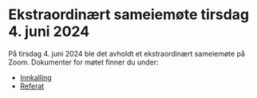 # Ekstraordinært sameiemøte tirsdag 4. juni 2024

På tirsdag 4. juni 2024 ble det avholdt et ekstraordinært sameiemøte på Zoom. Dokumenter for møtet finner du under:

- [Innkalling](Innkalling_FB2_2024-06-04.pdf)
- [Referat](Referat_FB2_2024-06-04.pdf)
